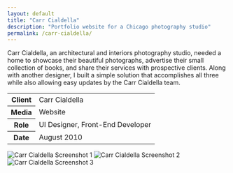 ```yaml
---
layout: default
title: "Carr Cialdella"
description: "Portfolio website for a Chicago photography studio"
permalink: /carr-cialdella/
---
```


<section class="grid grid-item-12/12">
	<div class="grid-item-12/12 grid-item-7/12@md">
		<p>Carr Cialdella, an architectural and interiors photography studio, needed a home to showcase their beautiful photographs, advertise their small collection of books, and share their services with prospective clients. Along with another designer, I built a simple solution that accomplishes all three while also allowing easy updates by the Carr Cialdella team.</p>
	</div>
	<aside class="project-meta grid-item-12/12 grid-item-5/12@md">
		<table>
			<tbody>
				<tr>
					<th>Client</th>
					<td>Carr Cialdella</td>
				</tr>
				<tr>
					<th>Media</th>
					<td>Website</td>
				</tr>
				<tr>
					<th>Role</th>
					<td>UI Designer, Front-End Developer</td>
				</tr>
				<tr>
					<th>Date</th>
					<td>August 2010</td>
				</tr>
			</tbody>
		</table>
	</aside>
</section>
<section class="grid grid-item-12/12">
		<img class="grid-item-12/12" src="//jessetrippe-cdn-173419.appspot.com/portfolio/carrcialdella-1.png" alt="Carr Cialdella Screenshot 1">
		<img class="grid-item-12/12 grid-item-6/12@md" src="//jessetrippe-cdn-173419.appspot.com/portfolio/carrcialdella-2.png" alt="Carr Cialdella Screenshot 2">
		<img class="grid-item-12/12 grid-item-6/12@md" src="//jessetrippe-cdn-173419.appspot.com/portfolio/carrcialdella-3.png" alt="Carr Cialdella Screenshot 3">
	</div>
</section>

